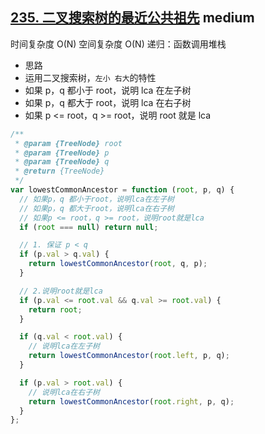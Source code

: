 ## [235. 二叉搜索树的最近公共祖先](https://leetcode.cn/problems/lowest-common-ancestor-of-a-binary-search-tree/) <Badge type="warning">medium</Badge>

时间复杂度 O(N)
空间复杂度 O(N) 递归：函数调用堆栈

- 思路
- 运用二叉搜索树，`左小 右大`的特性
- 如果 p，q 都小于 root，说明 lca 在左子树
- 如果 p，q 都大于 root，说明 lca 在右子树
- 如果 p <= root，q >= root，说明 root 就是 lca

```js
/**
 * @param {TreeNode} root
 * @param {TreeNode} p
 * @param {TreeNode} q
 * @return {TreeNode}
 */
var lowestCommonAncestor = function (root, p, q) {
  // 如果p，q 都小于root，说明lca在左子树
  // 如果p，q 都大于root，说明lca在右子树
  // 如果p <= root，q >= root，说明root就是lca
  if (root === null) return null;

  // 1. 保证 p < q
  if (p.val > q.val) {
    return lowestCommonAncestor(root, q, p);
  }

  // 2.说明root就是lca
  if (p.val <= root.val && q.val >= root.val) {
    return root;
  }

  if (q.val < root.val) {
    // 说明lca在左子树
    return lowestCommonAncestor(root.left, p, q);
  }

  if (p.val > root.val) {
    // 说明lca在右子树
    return lowestCommonAncestor(root.right, p, q);
  }
};
```
